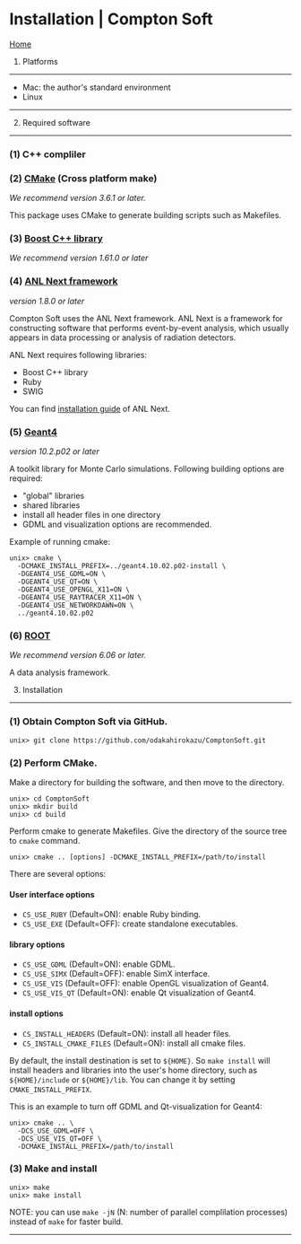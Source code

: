 Installation | Compton Soft
================================================================

[Home](../README.md)

 1. Platforms
----------------------------------------------------------------

- Mac: the author's standard environment
- Linux

----

 2. Required software
----------------------------------------------------------------

### (1) C++ compliler

### (2) [CMake](http://www.cmake.org/) (Cross platform make)
*We recommend version 3.6.1 or later.*

This package uses CMake to generate building scripts such as Makefiles.

### (3) [Boost C++ library](http://www.boost.org/)
*We recommend version 1.61.0 or later*

### (4) [ANL Next framework](http://www.astro.isas.jaxa.jp/~odaka/anlnext/)
*version 1.8.0 or later*

Compton Soft uses the ANL Next framework. ANL Next is a framework for
constructing software that performs event-by-event analysis, which usually
appears in data processing or analysis of radiation detectors.

ANL Next requires following libraries:

- Boost C++ library
- Ruby
- SWIG

You can find
[installation guide](https://github.com/odakahirokazu/ANLNext#readme)
of ANL Next.

### (5) [Geant4](http://geant4.cern.ch/)
*version 10.2.p02 or later*

A toolkit library for Monte Carlo simulations.
Following building options are required:

- "global" libraries
- shared libraries
- install all header files in one directory
- GDML and visualization options are recommended.

Example of running cmake:

    unix> cmake \
      -DCMAKE_INSTALL_PREFIX=../geant4.10.02.p02-install \
      -DGEANT4_USE_GDML=ON \
      -DGEANT4_USE_QT=ON \
      -DGEANT4_USE_OPENGL_X11=ON \
      -DGEANT4_USE_RAYTRACER_X11=ON \
      -DGEANT4_USE_NETWORKDAWN=ON \
      ../geant4.10.02.p02

### (6) [ROOT](http://root.cern.ch/)
*We recommend version 6.06 or later.*

A data analysis framework.


 3. Installation
----------------------------------------------------------------

### (1) Obtain Compton Soft via GitHub.

    unix> git clone https://github.com/odakahirokazu/ComptonSoft.git

### (2) Perform CMake.

Make a directory for building the software, and then move to the
directory.

    unix> cd ComptonSoft
    unix> mkdir build
    unix> cd build

Perform cmake to generate Makefiles. Give the directory of the source
tree to `cmake` command.

    unix> cmake .. [options] -DCMAKE_INSTALL_PREFIX=/path/to/install

There are several options:

#### User interface options
- `CS_USE_RUBY`    (Default=ON):  enable Ruby binding.
- `CS_USE_EXE`     (Default=OFF): create standalone executables.

#### library options
- `CS_USE_GDML`    (Default=ON): enable GDML.
- `CS_USE_SIMX`    (Default=OFF): enable SimX interface.
- `CS_USE_VIS`     (Default=OFF): enable OpenGL visualization of Geant4.
- `CS_USE_VIS_QT`  (Default=ON): enable Qt visualization of Geant4.

#### install options
- `CS_INSTALL_HEADERS` (Default=ON): install all header files.
- `CS_INSTALL_CMAKE_FILES` (Default=ON): install all cmake files.

By default, the install destination is set to `${HOME}`.
So `make install` will install headers and libraries into the user's home
directory, such as
`${HOME}/include` or `${HOME}/lib`. You can change it by setting
`CMAKE_INSTALL_PREFIX`.

This is an example to turn off GDML and Qt-visualization for Geant4:

    unix> cmake .. \
      -DCS_USE_GDML=OFF \
      -DCS_USE_VIS_QT=OFF \
      -DCMAKE_INSTALL_PREFIX=/path/to/install

### (3) Make and install

    unix> make
    unix> make install

NOTE: you can use `make -jN` (N: number of parallel complilation
processes) instead of `make` for faster build.

****************************************************************
